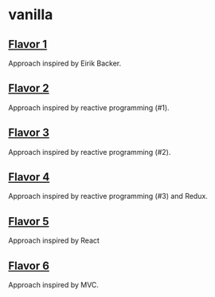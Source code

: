 # vanilla

## [Flavor 1](flavor1.html)

Approach inspired by Eirik Backer.

## [Flavor 2](flavor2.html)

Approach inspired by reactive programming (#1).

## [Flavor 3](flavor3.html)

Approach inspired by reactive programming (#2).

## [Flavor 4](flavor4.html)

Approach inspired by reactive programming (#3) and Redux.

## [Flavor 5](flavor5.html)

Approach inspired by React

## [Flavor 6](flavor6.html)

Approach inspired by MVC.
